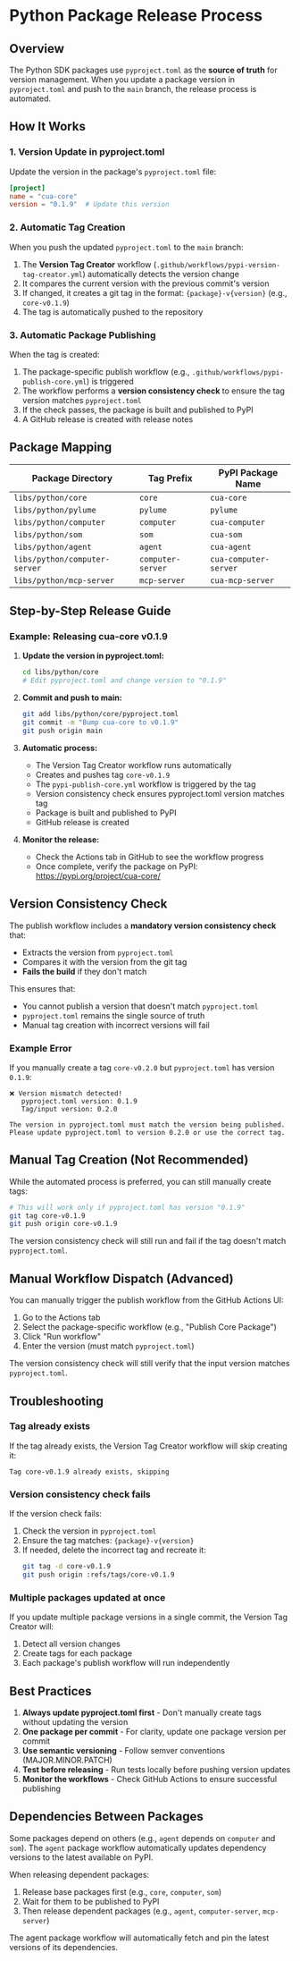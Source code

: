 # Python Package Release Process

## Overview

The Python SDK packages use `pyproject.toml` as the **source of truth** for version management. When you update a package version in `pyproject.toml` and push to the `main` branch, the release process is automated.

## How It Works

### 1. Version Update in pyproject.toml

Update the version in the package's `pyproject.toml` file:

```toml
[project]
name = "cua-core"
version = "0.1.9"  # Update this version
```

### 2. Automatic Tag Creation

When you push the updated `pyproject.toml` to the `main` branch:

1. The **Version Tag Creator** workflow (`.github/workflows/pypi-version-tag-creator.yml`) automatically detects the version change
2. It compares the current version with the previous commit's version
3. If changed, it creates a git tag in the format: `{package}-v{version}` (e.g., `core-v0.1.9`)
4. The tag is automatically pushed to the repository

### 3. Automatic Package Publishing

When the tag is created:

1. The package-specific publish workflow (e.g., `.github/workflows/pypi-publish-core.yml`) is triggered
2. The workflow performs a **version consistency check** to ensure the tag version matches `pyproject.toml`
3. If the check passes, the package is built and published to PyPI
4. A GitHub release is created with release notes

## Package Mapping

| Package Directory | Tag Prefix | PyPI Package Name |
|-------------------|------------|-------------------|
| `libs/python/core` | `core` | `cua-core` |
| `libs/python/pylume` | `pylume` | `pylume` |
| `libs/python/computer` | `computer` | `cua-computer` |
| `libs/python/som` | `som` | `cua-som` |
| `libs/python/agent` | `agent` | `cua-agent` |
| `libs/python/computer-server` | `computer-server` | `cua-computer-server` |
| `libs/python/mcp-server` | `mcp-server` | `cua-mcp-server` |

## Step-by-Step Release Guide

### Example: Releasing cua-core v0.1.9

1. **Update the version in pyproject.toml:**
   ```bash
   cd libs/python/core
   # Edit pyproject.toml and change version to "0.1.9"
   ```

2. **Commit and push to main:**
   ```bash
   git add libs/python/core/pyproject.toml
   git commit -m "Bump cua-core to v0.1.9"
   git push origin main
   ```

3. **Automatic process:**
   - The Version Tag Creator workflow runs automatically
   - Creates and pushes tag `core-v0.1.9`
   - The `pypi-publish-core.yml` workflow is triggered by the tag
   - Version consistency check ensures pyproject.toml version matches tag
   - Package is built and published to PyPI
   - GitHub release is created

4. **Monitor the release:**
   - Check the Actions tab in GitHub to see the workflow progress
   - Once complete, verify the package on PyPI: https://pypi.org/project/cua-core/

## Version Consistency Check

The publish workflow includes a **mandatory version consistency check** that:

- Extracts the version from `pyproject.toml`
- Compares it with the version from the git tag
- **Fails the build** if they don't match

This ensures that:
- You cannot publish a version that doesn't match `pyproject.toml`
- `pyproject.toml` remains the single source of truth
- Manual tag creation with incorrect versions will fail

### Example Error

If you manually create a tag `core-v0.2.0` but `pyproject.toml` has version `0.1.9`:

```
❌ Version mismatch detected!
   pyproject.toml version: 0.1.9
   Tag/input version: 0.2.0

The version in pyproject.toml must match the version being published.
Please update pyproject.toml to version 0.2.0 or use the correct tag.
```

## Manual Tag Creation (Not Recommended)

While the automated process is preferred, you can still manually create tags:

```bash
# This will work only if pyproject.toml has version "0.1.9"
git tag core-v0.1.9
git push origin core-v0.1.9
```

The version consistency check will still run and fail if the tag doesn't match `pyproject.toml`.

## Manual Workflow Dispatch (Advanced)

You can manually trigger the publish workflow from the GitHub Actions UI:

1. Go to the Actions tab
2. Select the package-specific workflow (e.g., "Publish Core Package")
3. Click "Run workflow"
4. Enter the version (must match `pyproject.toml`)

The version consistency check will still verify that the input version matches `pyproject.toml`.

## Troubleshooting

### Tag already exists

If the tag already exists, the Version Tag Creator workflow will skip creating it:

```
Tag core-v0.1.9 already exists, skipping
```

### Version consistency check fails

If the version check fails:

1. Check the version in `pyproject.toml`
2. Ensure the tag matches: `{package}-v{version}`
3. If needed, delete the incorrect tag and recreate it:
   ```bash
   git tag -d core-v0.1.9
   git push origin :refs/tags/core-v0.1.9
   ```

### Multiple packages updated at once

If you update multiple package versions in a single commit, the Version Tag Creator will:

1. Detect all version changes
2. Create tags for each package
3. Each package's publish workflow will run independently

## Best Practices

1. **Always update pyproject.toml first** - Don't manually create tags without updating the version
2. **One package per commit** - For clarity, update one package version per commit
3. **Use semantic versioning** - Follow semver conventions (MAJOR.MINOR.PATCH)
4. **Test before releasing** - Run tests locally before pushing version updates
5. **Monitor the workflows** - Check GitHub Actions to ensure successful publishing

## Dependencies Between Packages

Some packages depend on others (e.g., `agent` depends on `computer` and `som`). The `agent` package workflow automatically updates dependency versions to the latest available on PyPI.

When releasing dependent packages:

1. Release base packages first (e.g., `core`, `computer`, `som`)
2. Wait for them to be published to PyPI
3. Then release dependent packages (e.g., `agent`, `computer-server`, `mcp-server`)

The agent package workflow will automatically fetch and pin the latest versions of its dependencies.
